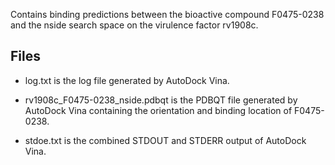 Contains binding predictions between the bioactive compound F0475-0238 and the nside search space on the virulence factor rv1908c.

## Files

- log.txt is the log file generated by AutoDock Vina.

- rv1908c_F0475-0238_nside.pdbqt is the PDBQT file generated by AutoDock Vina containing the orientation and binding location of F0475-0238.

- stdoe.txt is the combined STDOUT and STDERR output of AutoDock Vina.

